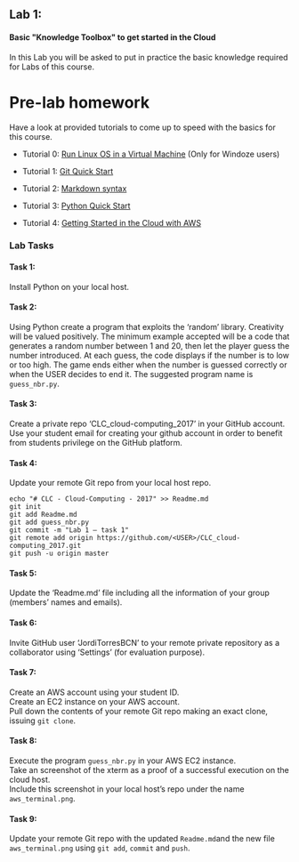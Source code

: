 ## Lab 1: 
#### Basic "Knowledge Toolbox" to get started in the Cloud

In this Lab you will be asked to put in practice the basic knowledge required for Labs of this course.

#  Pre-lab homework
Have a look at provided tutorials to come up to speed with the basics for this course.

* Tutorial 0: [Run Linux OS in a Virtual Machine](https://github.com/jorditorresBCN/Quick-Start/blob/master/LinuxOS-VirtualMachine.md) (Only for Windoze users)

* Tutorial 1: [Git Quick Start](https://github.com/jorditorresBCN/Quick-Start/blob/master/Git-Github-Quick-Start.md)

* Tutorial 2: [Markdown syntax](https://github.com/jorditorresBCN/Quick-Start/blob/master/Quick-Start-Markdown.md)

* Tutorial 3: [Python Quick Start](https://github.com/jorditorresBCN/Quick-Start/blob/master/Python-Quick-Start.md) 

* Tutorial 4: [Getting Started in the Cloud with AWS](https://github.com/jorditorresBCN/Quick-Start/blob/master/Quick-Start-AWS.md)


### Lab Tasks

#### Task 1:
Install Python on your local host.

#### Task 2:
Using Python create a program that exploits the ‘random’ library. 
Creativity will be valued positively. The minimum example accepted will be a code that generates a random number between 1 and 20, then let the player guess the number introduced. At each guess, the code displays if the number is to low or too high. The game ends either when the number is guessed correctly or when the USER decides to end it. The suggested program name is `guess_nbr.py`.

#### Task 3:
Create a private repo ‘CLC_cloud-computing_2017’ in your GitHub account. Use your student email for creating your github account in order to benefit from students privilege on the GitHub platform.

#### Task 4:
Update your remote Git repo from your local host repo.
```
echo "# CLC - Cloud-Computing - 2017" >> Readme.md
git init
git add Readme.md
git add guess_nbr.py
git commit -m "Lab 1 – task 1"
git remote add origin https://github.com/<USER>/CLC_cloud-computing_2017.git
git push -u origin master
```

#### Task 5:
Update the ‘Readme.md’ file including all the information of your group (members’ names and emails).

#### Task 6:
Invite GitHub user ‘JordiTorresBCN’ to your remote private repository as a collaborator using ‘Settings’ (for evaluation purpose).

#### Task 7:
Create an AWS account using your student ID.<BR>
Create an EC2 instance on your AWS account.<BR>
Pull down the contents of your remote Git repo making an exact clone, issuing `git clone`.

#### Task 8:
Execute the program `guess_nbr.py` in your AWS EC2 instance.<BR>
Take an screenshot of the xterm as a proof of a successful execution on the cloud host.<BR>
Include this screenshot in your local host’s repo under the name `aws_terminal.png`.

#### Task 9:
Update your remote Git repo with the updated `Readme.md`and the new file `aws_terminal.png` using `git add`, `commit` and `push`.
